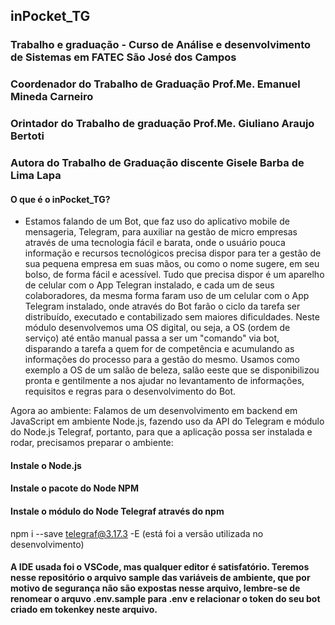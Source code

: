 ## inPocket_TG
### Trabalho e graduação - Curso de Análise e desenvolvimento de Sistemas em FATEC São José dos Campos 
### Coordenador do Trabalho de Graduação Prof.Me. Emanuel Mineda Carneiro
### Orintador do Trabalho de graduação Prof.Me. Giuliano Araujo Bertoti
### Autora do Trabalho de Graduação discente Gisele Barba de Lima Lapa 

#### O que é o inPocket_TG?
- Estamos falando de um Bot, que faz uso do aplicativo mobile de mensageria, Telegram, para auxiliar na gestão de micro empresas através de uma tecnologia fácil e barata, onde o usuário pouca informação e recursos tecnológicos precisa dispor para ter a gestão de sua pequena empresa em suas mãos, ou como o nome sugere, em seu bolso, de forma fácil e acessível. Tudo que precisa dispor é um aparelho de celular com o App Telegran instalado, e cada um de seus colaboradores, da mesma forma faram uso de um celular com o App Telegram instalado, onde através do Bot farão o ciclo da tarefa ser distribuído, executado e contabilizado sem maiores dificuldades.
Neste módulo desenvolvemos uma OS digital, ou seja, a OS (ordem de serviço) até então manual passa a ser um "comando" via bot, disparando a tarefa a quem for de competência e acumulando as informações do processo para a gestão do mesmo. 
Usamos como exemplo a OS de um salão de beleza, salão eeste que se disponibilizou pronta e gentilmente a nos ajudar no levantamento de informações, requisitos e regras para o desenvolvimento do Bot.

Agora ao ambiente:
Falamos de um desenvolvimento em backend em JavaScript em ambiente Node.js, fazendo uso da API do Telegram e módulo do Node.js Telegraf,
portanto, para que a aplicação possa ser instalada e rodar, precisamos preparar o ambiente:
#### Instale o Node.js
#### Instale o pacote do Node NPM
#### Instale o módulo do Node Telegraf através do npm
  npm i --save telegraf@3.17.3 -E (está foi a versão utilizada no desenvolvimento)
#### A IDE usada foi o VSCode, mas qualquer editor é satisfatório. Teremos nesse repositório o arquivo sample das variáveis de ambiente, que por motivo de segurança não são expostas nesse arquivo, lembre-se de renomear o arquvo .env.sample para .env e relacionar o token do seu bot criado em tokenkey neste arquivo.


